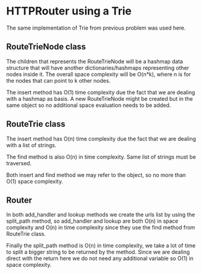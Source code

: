# HTTPRouter using a Trie

The same implementation of Trie from previous problem was used here.

## RouteTrieNode class

The children that represents the RouteTrieNode will be a hashmap data structure that will have another dictionaries/hashmaps representing other nodes inside it. The overall space complexity will be O(n*k), where n is for the nodes that can point to k other nodes.

The insert method has O(1) time complexity due the fact that we are dealing with a hashmap as basis. A new RouteTrieNode might be created but in the same object so no additional space evaluation needs to be added.

## RouteTrie class

The insert method has O(n) time complexity due the fact that we are dealing with a list of strings.

The find method is also O(n) in time complexity. Same list of strings must be traversed.

Both insert and find method we may refer to the object, so no more than O(1) space complexity.

## Router

In both add_handler and lookup methods we create the urls list by using the split_path method, so add_handler and lookup are both O(n) in space complexity and O(n) in time complexity since they use the find method from RouteTrie class.

Finally the split_path method is O(n) in time complexity, we take a lot of time to split a bigger string to be returned by the method. Since we are dealing direct with the return here we do not need any additional variable so O(1) in space complexity.
